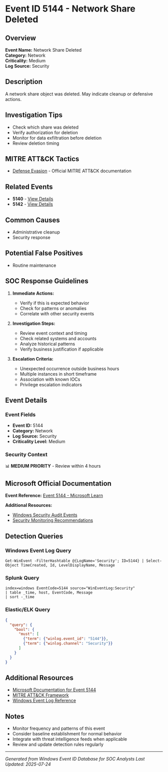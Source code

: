 # Event ID 5144 - Network Share Deleted

## Overview
**Event Name:** Network Share Deleted  
**Category:** Network  
**Criticality:** Medium  
**Log Source:** Security  

## Description
A network share object was deleted. May indicate cleanup or defensive actions.

## Investigation Tips
- Check which share was deleted
- Verify authorization for deletion
- Monitor for data exfiltration before deletion
- Review deletion timing

## MITRE ATT&CK Tactics
- [Defense Evasion](https://attack.mitre.org/tactics/TA0005/) - Official MITRE ATT&CK documentation

## Related Events
- **5140** - [View Details](5140.md)
- **5142** - [View Details](5142.md)

## Common Causes
- Administrative cleanup
- Security response

## Potential False Positives
- Routine maintenance

## SOC Response Guidelines
1. **Immediate Actions:**
   - Verify if this is expected behavior
   - Check for patterns or anomalies
   - Correlate with other security events

2. **Investigation Steps:**
   - Review event context and timing
   - Check related systems and accounts
   - Analyze historical patterns
   - Verify business justification if applicable

3. **Escalation Criteria:**
   - Unexpected occurrence outside business hours
   - Multiple instances in short timeframe
   - Association with known IOCs
   - Privilege escalation indicators

## Event Details

### Event Fields
- **Event ID:** 5144
- **Category:** Network
- **Log Source:** Security
- **Criticality Level:** Medium

### Security Context
📊 **MEDIUM PRIORITY** - Review within 4 hours

## Microsoft Official Documentation
**Event Reference:** [Event 5144 - Microsoft Learn](https://learn.microsoft.com/en-us/previous-versions/windows/it-pro/windows-10/security/threat-protection/auditing/event-5144)

**Additional Resources:**
- [Windows Security Audit Events](https://learn.microsoft.com/en-us/windows/security/threat-protection/auditing/audit-events)
- [Security Monitoring Recommendations](https://learn.microsoft.com/en-us/windows-server/identity/ad-ds/plan/appendix-l--events-to-monitor)

## Detection Queries

### Windows Event Log Query
```
Get-WinEvent -FilterHashtable @{LogName='Security'; ID=5144} | Select-Object TimeCreated, Id, LevelDisplayName, Message
```

### Splunk Query
```spl
index=windows EventCode=5144 source="WinEventLog:Security"
| table _time, host, EventCode, Message
| sort -_time
```

### Elastic/ELK Query
```json
{
  "query": {
    "bool": {
      "must": [
        {"term": {"winlog.event_id": "5144"}},
        {"term": {"winlog.channel": "Security"}}
      ]
    }
  }
}
```

## Additional Resources
- [Microsoft Documentation for Event 5144](https://docs.microsoft.com/en-us/windows/security/threat-protection/auditing/event-5144)
- [MITRE ATT&CK Framework](https://attack.mitre.org/)
- [Windows Event Log Reference](https://docs.microsoft.com/en-us/windows/win32/eventlog/event-logging)

## Notes
- Monitor frequency and patterns of this event
- Consider baseline establishment for normal behavior
- Integrate with threat intelligence feeds when applicable
- Review and update detection rules regularly

---
*Generated from Windows Event ID Database for SOC Analysts*
*Last Updated: 2025-07-24*